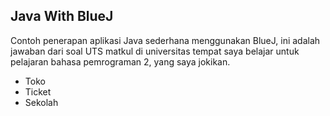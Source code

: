 ## Java With BlueJ

Contoh penerapan aplikasi Java sederhana menggunakan BlueJ, ini adalah jawaban dari soal UTS matkul di universitas tempat saya belajar untuk pelajaran bahasa pemrograman 2, yang saya jokikan.

- Toko 
- Ticket
- Sekolah

